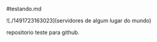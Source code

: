 #testando.md

![./1491723163023](servidores de algum lugar do mundo)

repositorio teste para github.
